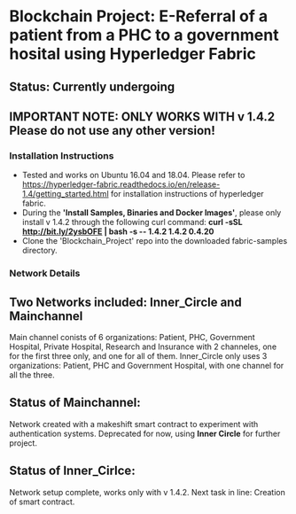 # Blockchain Project: E-Referral of a patient from a PHC to a government hosital using Hyperledger Fabric


## Status: Currently undergoing
## IMPORTANT NOTE: ONLY WORKS WITH v 1.4.2 Please do not use any other version!

### Installation Instructions
- Tested and works on Ubuntu 16.04 and 18.04. Please refer to https://hyperledger-fabric.readthedocs.io/en/release-1.4/getting_started.html for installation instructions of hyperledger fabric. 
- During the <b>'Install Samples, Binaries and Docker Images'</b>, please only install v 1.4.2 through the following curl command:
<b>curl -sSL http://bit.ly/2ysbOFE | bash -s -- 1.4.2 1.4.2 0.4.20</b>
- Clone the 'Blockchain_Project' repo into the downloaded fabric-samples directory.


### Network Details
## Two Networks included: Inner_Circle and Mainchannel
Main channel conists of 6 organizations: Patient, PHC, Government Hospital, Private Hospital, Research and Insurance with 2 channeles, one for the first three only, and one for all of them.
Inner_Circle only uses 3 organizations: Patient, PHC and Government Hospital, with one channel for all the three.

## Status of Mainchannel:
Network created with a makeshift smart contract to experiment with authentication systems. Deprecated for now, using <b>Inner Circle</b> for further project.

## Status of Inner_Cirlce: 
Network setup complete, works only with v 1.4.2. 
Next task in line: Creation of smart contract.
